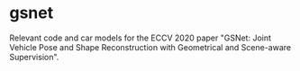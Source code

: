 # gsnet
Relevant code and car models for the ECCV 2020 paper "GSNet: Joint Vehicle Pose and Shape Reconstruction with Geometrical and Scene-aware Supervision".
